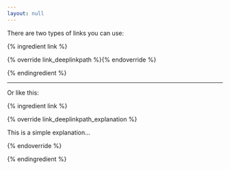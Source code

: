 ```yaml
---
layout: null
---
```


There are two types of links you can use:

{% ingredient link %}

{% override link_deeplinkpath %}{% endoverride %}

{% endingredient %}


---------

Or like this:

{% ingredient link %}

{% override link_deeplinkpath_explanation %}

This is a simple explanation...

{% endoverride %}

{% endingredient %}



